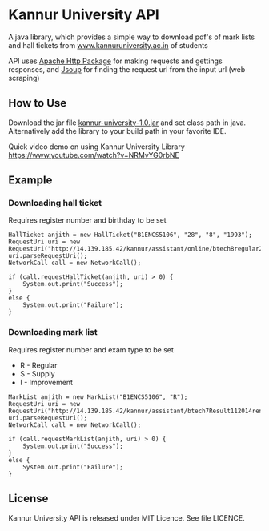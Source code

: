 Kannur University API
=====================

A java library, which provides a simple way to download pdf's of mark lists and hall tickets from www.kannuruniversity.ac.in of students

API uses [Apache Http Package](https://hc.apache.org/) for making requests and gettings responses, and [Jsoup](http://jsoup.org/) for finding the request url from the input url (web scraping)

How to Use
----------

Download the jar file [kannur-university-1.0.jar](https://github.com/4k3R/kannur-university/blob/master/kannur-university-1.0.jar?raw=true) and set class path in java. Alternatively add the library to your build path in your favorite IDE.

Quick video demo on using Kannur University Library https://www.youtube.com/watch?v=NRMvYG0rbNE 

Example
-------

### Downloading hall ticket

Requires register number and birthday to be set

```
HallTicket anjith = new HallTicket("B1ENCS5106", "28", "8", "1993");
RequestUri uri = new RequestUri("http://14.139.185.42/kannur/assistant/online/btech8regular2015/btech8thhal.php");
uri.parseRequestUri();
NetworkCall call = new NetworkCall();

if (call.requestHallTicket(anjith, uri) > 0) {
    System.out.print("Success");
}
else {
    System.out.print("Failure");
}
```

### Downloading mark list

Requires register number and exam type to be set
- R - Regular
- S - Supply
- I - Improvement

```
MarkList anjith = new MarkList("B1ENCS5106", "R");
RequestUri uri = new RequestUri("http://14.139.185.42/kannur/assistant/btech7Result112014ren/btech7th.php");
uri.parseRequestUri();
NetworkCall call = new NetworkCall();

if (call.requestMarkList(anjith, uri) > 0) {
    System.out.print("Success");
}
else {
    System.out.print("Failure");
}
```

License
-------
Kannur University API is released under MIT Licence. See file LICENCE.

